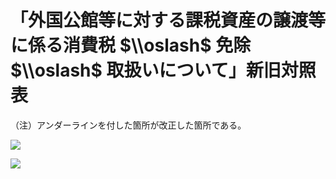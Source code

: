 # 「外国公館等に対する課税資産の譲渡等に係る消費税 $\\oslash$ 免除 $\\oslash$ 取扱いについて」新旧対照表

（注）アンダーラインを付した箇所が改正した箇所である。

![](https://www.nta.go.jp/tmp/76af2398-a274-433d-9019-1a1a62fc1da0/images/0387ce71fb244217824cf3977d8bd7c430f4a82e78a29aae6ccbecbe6bd1b2de.jpg)

![](https://www.nta.go.jp/tmp/76af2398-a274-433d-9019-1a1a62fc1da0/images/c4c82b08b502c8b7631cc1fead9a7bf27af71cab826f84ca4cbe9f5525fe7b57.jpg)